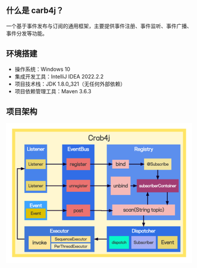 ## 什么是 carb4j？
一个基于事件发布与订阅的通用框架，主要提供事件注册、事件监听、事件广播、事件分发等功能。

## 环境搭建
- 操作系统：Windows 10
- 集成开发工具：IntelliJ IDEA 2022.2.2
- 项目技术栈：JDK 1.8.0_321（无任何外部依赖）
- 项目依赖管理工具：Maven 3.6.3

## 项目架构
![crab4j](docs/imgs/crab4j.png)